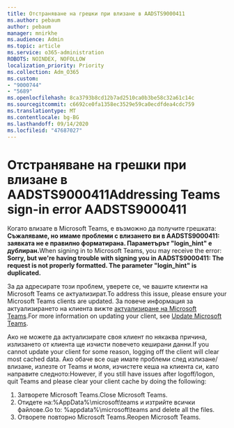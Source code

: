 ```yaml
---
title: Отстраняване на грешки при влизане в AADSTS9000411
ms.author: pebaum
author: pebaum
manager: mnirkhe
ms.audience: Admin
ms.topic: article
ms.service: o365-administration
ROBOTS: NOINDEX, NOFOLLOW
localization_priority: Priority
ms.collection: Adm_O365
ms.custom:
- "9000744"
- "5689"
ms.openlocfilehash: 8ca3793b8cd12b7ad2510ca0b3be58c32a61c14c
ms.sourcegitcommit: c6692ce0fa1358ec3529e59ca0ecdfdea4cdc759
ms.translationtype: MT
ms.contentlocale: bg-BG
ms.lasthandoff: 09/14/2020
ms.locfileid: "47687027"
---
```

# <a name="addressing-teams-sign-in-error-aadsts9000411"></a><span data-ttu-id="4fd9b-102">Отстраняване на грешки при влизане в AADSTS9000411</span><span class="sxs-lookup"><span data-stu-id="4fd9b-102">Addressing Teams sign-in error AADSTS9000411</span></span>

<span data-ttu-id="4fd9b-103">Когато влизате в Microsoft Teams, е възможно да получите грешката: **Съжаляваме, но имаме проблеми с влизането ви в AADSTS9000411: заявката не е правилно форматирана. Параметърът "login_hint" е дублиран.**</span><span class="sxs-lookup"><span data-stu-id="4fd9b-103">When signing in to Microsoft Teams, you may receive the error: **Sorry, but we're having trouble with signing you in AADSTS9000411: The request is not properly formatted. The parameter "login_hint" is duplicated.**</span></span>

<span data-ttu-id="4fd9b-104">За да адресирате този проблем, уверете се, че вашите клиенти на Microsoft Teams се актуализират.</span><span class="sxs-lookup"><span data-stu-id="4fd9b-104">To address this issue, please ensure your Microsoft Teams clients are updated.</span></span> <span data-ttu-id="4fd9b-105">За повече информация за актуализирането на клиента вижте [актуализиране на Microsoft Teams](https://support.office.com/article/Update-Microsoft-Teams-535a8e4b-45f0-4f6c-8b3d-91bca7a51db1).</span><span class="sxs-lookup"><span data-stu-id="4fd9b-105">For more information on updating your client, see [Update Microsoft Teams](https://support.office.com/article/Update-Microsoft-Teams-535a8e4b-45f0-4f6c-8b3d-91bca7a51db1).</span></span>

<span data-ttu-id="4fd9b-106">Ако не можете да актуализирате своя клиент по някаква причина, излизането от клиента ще изчисти повечето кеширани данни.</span><span class="sxs-lookup"><span data-stu-id="4fd9b-106">If you cannot update your client for some reason, logging off the client will clear most cached data.</span></span> <span data-ttu-id="4fd9b-107">Ако обаче все още имате проблеми след излизане/влизане, излезте от Teams и моля, изчистете кеша на клиента си, като направите следното:</span><span class="sxs-lookup"><span data-stu-id="4fd9b-107">However, if you still have issues after logoff/logon, quit Teams and please clear your client cache by doing the following:</span></span>
1. <span data-ttu-id="4fd9b-108">Затворете Microsoft Teams.</span><span class="sxs-lookup"><span data-stu-id="4fd9b-108">Close Microsoft Teams.</span></span>
2. <span data-ttu-id="4fd9b-109">Отидете на:%AppData%\microsoft\teams и изтрийте всички файлове.</span><span class="sxs-lookup"><span data-stu-id="4fd9b-109">Go to: %appdata%\microsoft\teams and delete all the files.</span></span>
3. <span data-ttu-id="4fd9b-110">Отворете повторно Microsoft Teams.</span><span class="sxs-lookup"><span data-stu-id="4fd9b-110">Reopen Microsoft Teams.</span></span>
